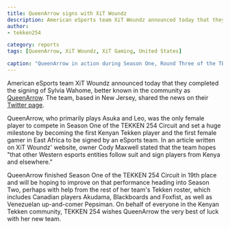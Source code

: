 ```yaml
---
title: QueenArrow signs with XiT Woundz
description: American eSports team XiT Woundz announced today that they completed the signing of Sylvia Wahome, better known in the community as QueenArrow.
author:
- tekken254

category: reports
tags: [QueenArrow, XiT Woundz, XiT Gaming, United States]

caption: "QueenArrow in action during Season One, Round Three of the TEKKEN 254 Circuit on 10 March 2018"
---
```

American eSports team XiT Woundz announced today that they completed the signing of Sylvia Wahome, better known in the community as [QueenArrow](/circuit/tekken/profile.html?id=4455946). The team, based in New Jersey, shared the news on their [Twitter page](https://twitter.com/XiT_WoundzGG).

QueenArrow, who primarily plays Asuka and Leo, was the only female player to compete in Season One of the TEKKEN 254 Circuit and set a huge milestone by becoming the first Kenyan Tekken player and the first female gamer in East Africa to be signed by an eSports team. In an article written on XiT Woundz' website, owner Cody Maxwell stated that the team hopes "that other Western esports entities follow suit and sign players from Kenya and elsewhere."

QueenArrow finished Season One of the TEKKEN 254 Circuit in 19th place and will be hoping to improve on that performance heading into Season Two, perhaps with help from the rest of her team's Tekken roster, which includes Canadian players Akudama, Blackboards and Foxfist, as well as Venezuelan up-and-comer Pepsiman. On behalf of everyone in the Kenyan Tekken community, TEKKEN 254 wishes QueenArrow the very best of luck with her new team.